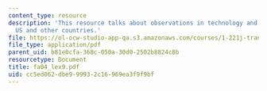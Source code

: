 ```yaml
---
content_type: resource
description: 'This resource talks about observations in technology and operations:
  US and other countries.'
file: https://ol-ocw-studio-app-qa.s3.amazonaws.com/courses/1-221j-transportation-systems-fall-2004/cc5ed062dbe999932c16969ea3f9f9bf_fa04_lex9.pdf
file_type: application/pdf
parent_uid: b81e0cfa-368c-050a-30d0-2502b8824c8b
resourcetype: Document
title: fa04_lex9.pdf
uid: cc5ed062-dbe9-9993-2c16-969ea3f9f9bf
---
```

